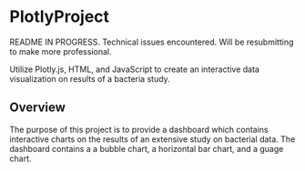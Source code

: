 # PlotlyProject

README IN PROGRESS.  Technical issues encountered.  Will be resubmitting to make more professional.

Utilize Plotly.js, HTML, and JavaScript to create an interactive data visualization on results of a bacteria study. 

## Overview
The purpose of this project is to provide a dashboard which contains interactive charts on the results of an extensive study on bacterial data.  The dashboard contains a a bubble chart, a horizontal bar chart, and a guage chart.  
